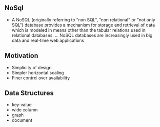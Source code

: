 ## NoSql
* A NoSQL (originally referring to "non SQL", "non relational" or "not only SQL") database provides a mechanism for storage and retrieval of data which is modeled in means other than the tabular relations used in relational databases. ... NoSQL databases are increasingly used in big data and real-time web applications

## Motivation
* Simplicity of design
* Simpler horizontal scaling
* Finer control over availability

## Data Structures
* key-value
* wide column
* graph
* document


